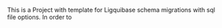 This is a Project with template for Ligquibase schema migrations with sql file options.
In order to 
